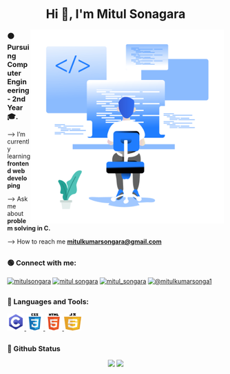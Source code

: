 <h1 align="center">Hi 👋, I'm Mitul Sonagara</h1>

<img align="right" alt="Coding" width="450" src="code.png">
<h3 align="left">🟠 Pursuing Computer Engineering - 2nd Year🎓.</h3>

--> I’m currently learning **frontend web developing**

--> Ask me about **problem solving in C.**

--> How to reach me **mitulkumarsongara@gmail.com**
<h2></h2>

<h3 align="left">🟢 Connect with me:</h3>
<p align="left">

<a href="https://twitter.com/MitulSongara" target="blank"><img align="center" src="https://raw.githubusercontent.com/rahuldkjain/github-profile-readme-generator/master/src/images/icons/Social/twitter.svg" alt="mitulsongara" height="40" width="40" /></a>
<a href="https://www.linkedin.com/in/mitul-songara-4b199b225/" target="blank"><img align="center" src="https://raw.githubusercontent.com/rahuldkjain/github-profile-readme-generator/master/src/images/icons/Social/linked-in-alt.svg" alt="mitul songara" height="40" width="40" /></a>
<a href="https://instagram.com/mitul_songara" target="blank"><img align="center" src="https://raw.githubusercontent.com/rahuldkjain/github-profile-readme-generator/master/src/images/icons/Social/instagram.svg" alt="mitul_songara" height="40" width="40" /></a>
<a href="https://www.hackerrank.com/@mitulkumarsonga1" target="blank"><img align="center" src="https://raw.githubusercontent.com/rahuldkjain/github-profile-readme-generator/master/src/images/icons/Social/hackerrank.svg" alt="@mitulkumarsonga1" height="40" width="40" /></a>

</p>
<h2></h2>

<h3 align="left">🔴 Languages and Tools:</h3>
<p align="left"> <a href="https://www.cprogramming.com/" target="_blank" rel="noreferrer"> <img src="c.png" alt="c" width="40" height="40"/> </a> <a href="https://www.w3schools.com/css/" target="_blank" rel="noreferrer"> <img src="css3.png" alt="css3" width="40" height="40"/> </a> <a href="https://www.w3.org/html/" target="_blank" rel="noreferrer"> <img src="html5.png" alt="html5" width="40" height="40"/> </a> <a href="https://developer.mozilla.org/en-US/docs/Web/JavaScript" target="_blank" rel="noreferrer"> <img src="javascript.png" alt="javascript" width="40" height="40"/> </a> 
</p>
<h2></h2>

<h3 align="left"> 🔵 Github Status </h3>
<div align="center">
  <img width="48%" src="https://github-readme-stats.vercel.app/api?username=MitulSonagara&theme=github_dark&show_icons=true" />
  <img width="48%" src="https://github-readme-streak-stats.herokuapp.com/?user=MitulSonagara&theme=github-dark-blue&show_icons=true" />
</div>
<h2></h2>

<br>
